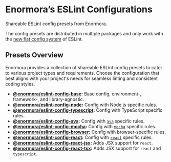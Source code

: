 # Enormora’s ESLint Configurations

Shareable ESLint config presets from Enormora.

The config presets are distributed in multiple packages and only work with the [new flat config system](https://eslint.org/docs/latest/use/configure/configuration-files-new) of ESLint.

## Presets Overview

Enormora provides a collection of shareable ESLint config presets to cater to various project types and requirements. Choose the configuration that best aligns with your project's needs for seamless linting and consistent coding styles.

- **[@enormora/eslint-config-base](./base.md):** Base config, environment-, framework-, and library-agnostic.
- **[@enormora/eslint-config-node](./node.md):** Config with Node.js specific rules.
- **[@enormora/eslint-config-typescript](./typescript.md):** Config with TypeScript specific rules.
- **[@enormora/eslint-config-ava](./ava.md):** Config with [`ava`](https://ava.li/) specific rules.
- **[@enormora/eslint-config-mocha](./mocha.md):** Config with [`mocha`](https://mochajs.org/) specific rules.
- **[@enormora/eslint-config-browser](./browser.md):** Config with browser-specific rules.
- **[@enormora/eslint-config-react](./react.md):** Config with [`react`](https://react.dev/) specific rules.
- **[@enormora/eslint-config-react-jsx](./react-jsx.md):** Adds JSX support for `react`.
- **[@enormora/eslint-config-react-tsx](./react-tsx.md):** Adds JSX support for `react` and `typescript`.
